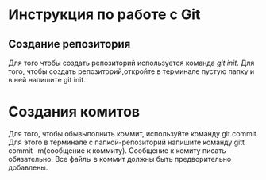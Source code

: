 # Инструкция по работе с Git

##  Создание репозитория 
Для того чтобы создать репозиторий используется команда *git init*. Для того, чтобы создать репозиторий,откройте в терминале пустую папку и в ней напишите git init.











#  Создания комитов
Для того, чтобы обывыполнить коммит, используйте команду git commit. Для этого в терминале с папкой-репозиторий напишите команду gitt commit -m(сообщение к коммиту). Сообщение к комиту писать обязательно. Все файлы в коммит должны быть предворительно добавлены. 
